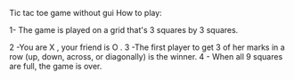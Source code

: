 Tic tac toe game without gui 
How to play:

1- The game is played on a grid that's 3 squares by 3 squares.

2 -You are X , your friend is O .
3 -The first player to get 3 of her marks in a row (up, down, across, or diagonally) is the winner.
4 - When all 9 squares are full, the game is over.
